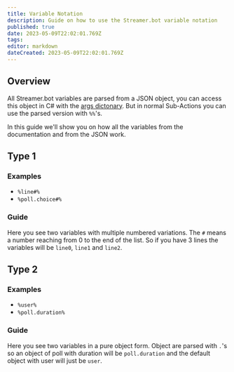 ```yaml
---
title: Variable Notation
description: Guide on how to use the Streamer.bot variable notation
published: true
date: 2023-05-09T22:02:01.769Z
tags: 
editor: markdown
dateCreated: 2023-05-09T22:02:01.769Z
---
```


## Overview
All Streamer.bot variables are parsed from a JSON object, you can access this object in C# with the [args dictonary](/Sub-Actions/Code/CSharp/Streamerbot-Variables). But in normal Sub-Actions you can use the parsed version with `%%`'s.

In this guide we'll show you on how all the variables from the documentation and from the JSON work.

## Type 1
### Examples
* `%line#%`
* `%poll.choice#%`

### Guide
Here you see two variables with multiple numbered variations. The `#` means a number reaching from 0 to the end of the list. So if you have 3 lines the variables will be `line0`, `line1` and `line2`.

## Type 2
### Examples
* `%user%`
* `%poll.duration%`

### Guide
Here you see two variables in a pure object form. Object are parsed with `.`'s so an object of poll with duration will be `poll.duration` and the default object with user will just be `user`.